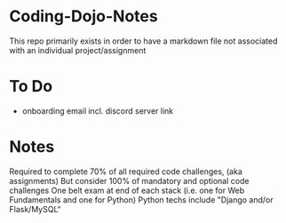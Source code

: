 # Coding-Dojo-Notes
This repo primarily exists in order to have a markdown file not associated with an individual project/assignment

# To Do
- onboarding email incl. discord server link

# Notes
Required to complete 70% of all required code challenges, (aka assignments)
But consider 100% of mandatory and optional code challenges
One belt exam at end of each stack (i.e. one for Web Fundamentals and one for Python)
Python techs include "Django and/or Flask/MySQL"
